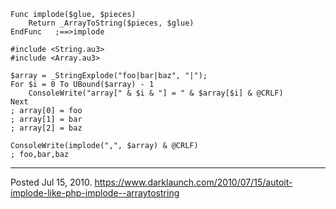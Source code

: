 ```autoit
Func implode($glue, $pieces)
	Return _ArrayToString($pieces, $glue)
EndFunc   ;==>implode
```

```autoit
#include <String.au3>
#include <Array.au3>

$array = _StringExplode("foo|bar|baz", "|");
For $i = 0 To UBound($array) - 1
	ConsoleWrite("array[" & $i & "] = " & $array[$i] & @CRLF)
Next
; array[0] = foo
; array[1] = bar
; array[2] = baz

ConsoleWrite(implode(",", $array) & @CRLF)
; foo,bar,baz
```

---

Posted Jul 15, 2010.
https://www.darklaunch.com/2010/07/15/autoit-implode-like-php-implode--arraytostring